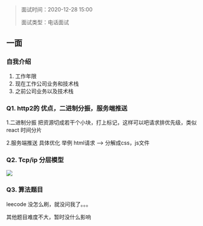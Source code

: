 > 面试时间：2020-12-28 15:00
>
> 面试类型：电话面试

## 一面

### 自我介绍

1. 工作年限
2. 现在工作公司业务和技术栈
3. 之前公司业务以及技术栈

### Q1. http2的 优点，二进制分振，服务端推送

1.二进制分振 把资源切成若干个小块，打上标记，这样可以吧请求排优先级，类似react 时间分片

2.服务端推送 具体优化 举例 html请求 --> 分解成css，js文件

### Q2. Tcp/ip 分层模型

![](https://img-blog.csdn.net/20160818160129197)

### Q3. 算法题目

leecode 没怎么刷，就没问我了。。。

其他题目难度不大，暂时没什么影响